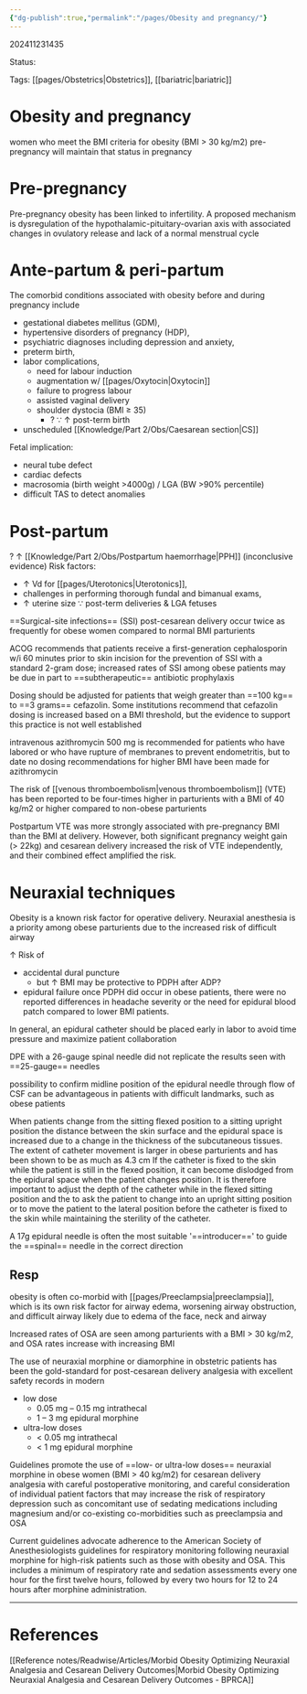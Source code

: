 ```yaml
---
{"dg-publish":true,"permalink":"/pages/Obesity and pregnancy/"}
---
```



202411231435

Status: 

Tags: [[pages/Obstetrics\|Obstetrics]], [[bariatric\|bariatric]]

# Obesity and pregnancy


women who meet the BMI criteria for obesity (BMI > 30 kg/m2) pre-pregnancy will maintain that status in pregnancy

# Pre-pregnancy
Pre-pregnancy obesity has been linked to infertility. A proposed mechanism is dysregulation of the hypothalamic-pituitary-ovarian axis with associated changes in ovulatory release and lack of a normal menstrual cycle

# Ante-partum & peri-partum
The comorbid conditions associated with obesity before and during pregnancy include
- gestational diabetes mellitus (GDM),
- hypertensive disorders of pregnancy (HDP),
- psychiatric diagnoses including depression and anxiety,
- preterm birth,
- labor complications,
	- need for labour induction
	- augmentation w/ [[pages/Oxytocin\|Oxytocin]]
	- failure to progress labour
	- assisted vaginal delivery
	- shoulder dystocia (BMI ≥ 35)
		- ? ∵ ↑ post-term birth
- unscheduled [[Knowledge/Part 2/Obs/Caesarean section\|CS]]

Fetal implication:
- neural tube defect
- cardiac defects
- macrosomia (birth weight >4000g) / LGA (BW >90% percentile)
- difficult TAS to detect anomalies

# Post-partum
? ↑ [[Knowledge/Part 2/Obs/Postpartum haemorrhage\|PPH]] (inconclusive evidence)
Risk factors:
- ↑ Vd for [[pages/Uterotonics\|Uterotonics]],
- challenges in performing thorough fundal and bimanual exams,
- ↑ uterine size ∵ post-term deliveries & LGA fetuses

==Surgical-site infections== (SSI) post-cesarean delivery occur twice as frequently for obese women compared to normal BMI parturients

ACOG recommends that patients receive a first-generation cephalosporin w/i 60 minutes prior to skin incision for the prevention of SSI with a standard 2-gram dose; increased rates of SSI among obese patients may be due in part to ==subtherapeutic== antibiotic prophylaxis

Dosing should be adjusted for patients that weigh greater than ==100 kg== to ==3 grams== cefazolin. Some institutions recommend that cefazolin dosing is increased based on a BMI threshold, but the evidence to support this practice is not well established

intravenous azithromycin 500 mg is recommended for patients who have labored or who have rupture of membranes to prevent endometritis, but to date no dosing recommendations for higher BMI have been made for azithromycin

The risk of [[venous thromboembolism\|venous thromboembolism]] (VTE) has been reported to be four-times higher in parturients with a BMI of 40 kg/m2 or higher compared to non-obese parturients

Postpartum VTE was more strongly associated with pre-pregnancy BMI than the BMI at delivery. However, both significant pregnancy weight gain (> 22kg) and cesarean delivery increased the risk of VTE independently, and their combined effect amplified the risk.

# Neuraxial techniques
Obesity is a known risk factor for operative delivery. Neuraxial anesthesia is a priority among obese parturients due to the increased risk of difficult airway

↑ Risk of 
- accidental dural puncture
	- but ↑ BMI may be protective to PDPH after ADP?
- epidural failure
once PDPH did occur in obese patients, there were no reported differences in headache severity or the need for epidural blood patch compared to lower BMI patients.

In general, an epidural catheter should be placed early in labor to avoid time pressure and maximize patient collaboration

DPE with a 26-gauge spinal needle did not replicate the results seen with ==25-gauge== needles

possibility to confirm midline position of the epidural needle through flow of CSF can be advantageous in patients with difficult landmarks, such as obese patients

When patients change from the sitting flexed position to a sitting upright position the distance between the skin surface and the epidural space is increased due to a change in the thickness of the subcutaneous tissues.
The extent of catheter movement is larger in obese parturients and has been shown to be as much as 4.3 cm
If the catheter is fixed to the skin while the patient is still in the flexed position, it can become dislodged from the epidural space when the patient changes position.
It is therefore important to adjust the depth of the catheter while in the flexed sitting position and the to ask the patient to change into an upright sitting position or to move the patient to the lateral position before the catheter is fixed to the skin while maintaining the sterility of the catheter.

A 17g epidural needle is often the most suitable '==introducer==' to guide the ==spinal== needle in the correct direction


## Resp

obesity is often co-morbid with [[pages/Preeclampsia\|preeclampsia]], which is its own risk factor for airway edema, worsening airway obstruction, and difficult airway likely due to edema of the face, neck and airway

Increased rates of OSA are seen among parturients with a BMI > 30 kg/m2, and OSA rates increase with increasing BMI

The use of neuraxial morphine or diamorphine in obstetric patients has been the gold-standard for post-cesarean delivery analgesia with excellent safety records in modern
- low dose 
	- 0.05 mg – 0.15 mg intrathecal
	- 1 – 3 mg epidural morphine
- ultra-low doses
	- < 0.05 mg intrathecal
	- < 1 mg epidural morphine

Guidelines promote the use of ==low- or ultra-low doses== neuraxial morphine in obese women (BMI > 40 kg/m2) for cesarean delivery analgesia with careful postoperative monitoring, and careful consideration of individual patient factors that may increase the risk of respiratory depression such as concomitant use of sedating medications including magnesium and/or co-existing co-morbidities such as preeclampsia and OSA

Current guidelines advocate adherence to the American Society of Anesthesiologists guidelines for respiratory monitoring following neuraxial morphine for high-risk patients such as those with obesity and OSA. 
This includes a minimum of respiratory rate and sedation assessments every one hour for the first twelve hours, followed by every two hours for 12 to 24 hours after morphine administration. 



___
# References
[[Reference notes/Readwise/Articles/Morbid Obesity Optimizing Neuraxial Analgesia and Cesarean Delivery Outcomes\|Morbid Obesity Optimizing Neuraxial Analgesia and Cesarean Delivery Outcomes - BPRCA]]

